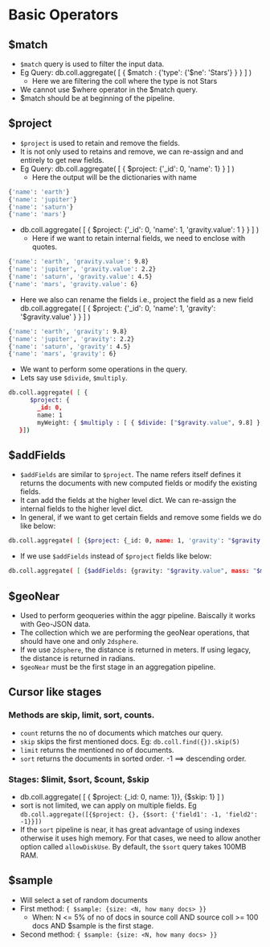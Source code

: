 # Basic Operators

## $match

- `$match` query is used to filter the input data.
- Eg Query: db.coll.aggregate( [ { $match : {'type': {'$ne': 'Stars'} } } ] )
    - Here we are filtering the coll where the type is not Stars
- We cannot use $where operator in the $match query.
- $match should be at beginning of the pipeline.

## $project

- `$project` is used to retain and remove the fields.
- It is not only used to retains and remove, we can re-assign and and entirely to get new fields.
- Eg Query: db.coll.aggregate( [ { $project: {'_id': 0, 'name': 1} } ] )
    - Here the output will be the dictionaries with name
```bash
{'name': 'earth'}
{'name': 'jupiter'}
{'name': 'saturn'}
{'name': 'mars'}
```

- db.coll.aggregate( [ { $project: {'_id': 0, 'name': 1, 'gravity.value': 1 } } ] )
    - Here if we want to retain internal fields, we need to enclose with quotes.
```bash
{'name': 'earth', 'gravity.value': 9.8}
{'name': 'jupiter', 'gravity.value': 2.2}
{'name': 'saturn', 'gravity.value': 4.5}
{'name': 'mars', 'gravity.value': 6}
```
- Here we also can rename the fields i.e., project the field as a new field
db.coll.aggregate( [ { $project: {'_id': 0, 'name': 1, 'gravity': '$gravity.value' } } ] )
```bash
{'name': 'earth', 'gravity': 9.8}
{'name': 'jupiter', 'gravity': 2.2}
{'name': 'saturn', 'gravity': 4.5}
{'name': 'mars', 'gravity': 6}
```

- We want to perform some operations in the query.
- Lets say use `$divide`, `$multiply`.
```bash
db.coll.aggregate( [ {
      $project: {
        _id: 0,
        name: 1
        myWeight: { $multiply : [ { $divide: ["$gravity.value", 9.8] }, 50 ] } }
   }])
```

## $addFields

- `$addFields` are similar to `$project`. The name refers itself defines it returns the documents with new computed fields or modify the existing fields.
- It can add the fields at the higher level dict. We can re-assign the internal fields to the higher level dict.
- In general, if we want to get certain fields and remove some fields we do like below:
```bash
db.coll.aggregate( [ {$project: {_id: 0, name: 1, 'gravity': "$gravity.value", 'mass': "$mass.value"} } ] )
```
- If we use `$addFields` instead of `$project` fields like below:
```bash
db.coll.aggregate( [ {$addFields: {gravity: "$gravity.value", mass: "$mass.value"} } ] )
```

## $geoNear
- Used to perform geoqueries within the aggr pipeline. Baiscally it works with Geo-JSON data.
- The collection which we are performing the geoNear operations, that should have one and only `2dsphere`.
- If we use `2dsphere`, the distance is returned in meters. If using legacy, the distance is returned in radians.
- `$geoNear` must be the first stage in an aggregation pipeline.

## Cursor like stages
### Methods are skip, limit, sort, counts.
- `count` returns the no of documents which matches our query.
- `skip` skips the first mentioned docs. Eg: `db.coll.find({}).skip(5)`
- `limit` returns the mentioned no of documents.
- `sort` returns the documents in sorted order. -1 ==> descending order.

### Stages: $limit, $sort, $count, $skip
- db.coll.aggregate( [ { $project: {_id: 0, name: 1}}, {$skip: 1} ] )
- sort is not limited, we can apply on multiple fields. Eg `db.coll.aggregate([{$project: {}, {$sort: {'field1': -1, 'field2': -1}}])`
- If the `sort` pipeline is near, it has great advantage of using indexes otherwise it uses high memory. For that cases, we need to allow another option called `allowDiskUse`. By default, the `$sort` query takes 100MB RAM.

## $sample
- Will select a set of random documents
- First method: `{ $sample: {size: <N, how many docs> }}`
    - When: N <= 5% of no of docs in source coll AND source coll >= 100 docs AND $sample is the first stage.
- Second method: `{ $sample: {size: <N, how many docs> }}`
